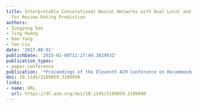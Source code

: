 ```yaml
---
title: Interpretable Convolutional Neural Networks with Dual Local and Global Attention
  for Review Rating Prediction
authors:
- Sungyong Seo
- Jing Huang
- Hao Yang
- Yan Liu
date: '2017-08-01'
publishDate: '2025-01-08T12:27:49.382993Z'
publication_types:
- paper-conference
publication: '*Proceedings of the Eleventh ACM Conference on Recommender Systems*'
doi: 10.1145/3109859.3109890
links:
- name: URL
  url: https://dl.acm.org/doi/10.1145/3109859.3109890
---
```

